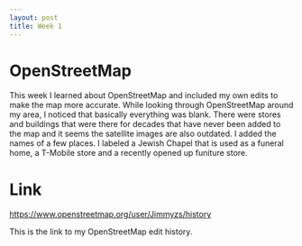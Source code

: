 ```yaml
---
layout: post
title: Week 1
---
```


# OpenStreetMap
  This week I learned about OpenStreetMap and included my own edits to make the map more accurate. While looking
  through OpenStreetMap around my area, I noticed that basically everything was blank. There were stores and buildings
  that were there for decades that have never been added to the map and it seems the satellite images are also 
  outdated. I added the names of a few places. I labeled a Jewish Chapel that is used as a funeral home, a T-Mobile store
  and a recently opened up funiture store.
  
  # Link
  https://www.openstreetmap.org/user/Jimmyzs/history
  
  This is the link to my OpenStreetMap edit history.
